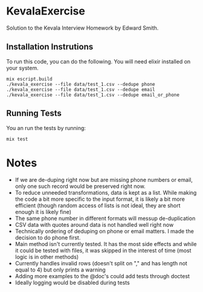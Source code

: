 # KevalaExercise
Solution to the Kevala Interview Homework by Edward Smith.

## Installation Instrutions
To run this code, you can do the following. You will need elixir installed on your system.

```
mix escript.build
./kevala_exercise --file data/test_1.csv --dedupe phone
./kevala_exercise --file data/test_1.csv --dedupe email
./kevala_exercise --file data/test_1.csv --dedupe email_or_phone
```

## Running Tests
You an run the tests by running:
```
mix test
```

# Notes
* If we are de-duping right now but are missing phone numbers or email, only one such record would be preserved right now.
* To reduce unneeded transformations, data is kept as a list. While making the code a bit more specific to the input format, it is likely a bit more efficient (though random access of lists is not ideal, they are short enough it is likely fine)
* The same phone number in different formats will messup de-duplication
* CSV data with quotes around data is not handled well right now
* Technically ordering of deduping on phone or email matters. I made the decision to do phone first.
* Main method isn't currently tested. It has the most side effects and while it could be tested with files, it was skipped in the interest of time (most logic is in other methods)
* Currently handles invalid rows (doesn't split on "," and has length not equal to 4) but only prints a warning
* Adding more examples to the @doc's could add tests through doctest
* Ideally logging would be disabled during tests
